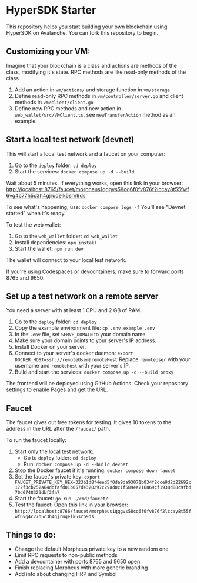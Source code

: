 # HyperSDK Starter

This repository helps you start building your own blockchain using HyperSDK on Avalanche. You can fork this repository to begin.

## Customizing your VM:
Imagine that your blockchain is a class and actions are methods of the class, modifying it's state. RPC methods are like read-only methods of the class.

1. Add an action in `vm/actions/` and storage function in `vm/storage`
2. Define read-only RPC methods in `vm/controller/server.go` and client methods in `vm/client/client.go`
3. Define new RPC methods and new action in `web_wallet/src/VMClient.ts`, see `newTransferAction` method as an example.

## Start a local test network (devnet)
This will start a local test network and a faucet on your computer:
1. Go to the `deploy` folder: `cd deploy`
2. Start the services: `docker compose up -d --build`

Wait about 5 minutes. If everything works, open this link in your browser:
[http://localhost:8765/faucet/morpheus1qqgvs58cq6f0fv876f2lccay8t55fwf6vg4c77h5c3h4gjruqelk5srn9ds](http://localhost:8765/faucet/morpheus1qqgvs58cq6f0fv876f2lccay8t55fwf6vg4c77h5c3h4gjruqelk5srn9ds)

To see what's happening, use: `docker compose logs -f`
You'll see "Devnet started" when it's ready.

To test the web wallet:
1. Go to the `web_wallet` folder: `cd web_wallet`
2. Install dependencies: `npm install`
3. Start the wallet: `npm run dev`

The wallet will connect to your local test network.

If you're using Codespaces or devcontainers, make sure to forward ports 8765 and 9650.

## Set up a test network on a remote server
You need a server with at least 1 CPU and 2 GB of RAM.

1. Go to the `deploy` folder: `cd deploy`
2. Copy the example environment file: `cp .env.example .env`
3. In the `.env` file, set `SERVE_DOMAIN` to your domain name.
4. Make sure your domain points to your server's IP address.
5. Install Docker on your server.
6. Connect to your server's docker daemon: `export DOCKER_HOST=ssh://remoteUser@remoteHost`
   Replace `remoteUser` with your username and `remoteHost` with your server's IP.
7. Build and start the services: `docker compose up -d --build proxy`

The frontend will be deployed using GitHub Actions. Check your repository settings to enable Pages and get the URL.

## Faucet
The faucet gives out free tokens for testing. It gives 10 tokens to the address in the URL after the `/faucet/` path.

To run the faucet locally:
1. Start only the local test network: 
   - Go to `deploy` folder: `cd deploy`
   - Run: `docker compose up -d --build devnet`
2. Stop the Docker faucet if it's running: `docker compose down faucet`
3. Set the faucet's private key: 
   `export FAUCET_PRIVATE_KEY_HEX=323b1d8f4eed5f0da9da93071b034f2dce9d2d22692c172f3cb252a64ddfafd01b057de320297c29ad0c1f589ea216869cf1938d88c9fbd70d6748323dbf2fa7`
4. Start the faucet: `go run ./cmd/faucet/`
5. Test the faucet: Open this link in your browser:
   `http://localhost:8766/faucet/morpheus1qqgvs58cq6f0fv876f2lccay8t55fwf6vg4c77h5c3h4gjruqelk5srn9ds`


## Things to do:
- Change the default Morpheus private key to a new random one
- Limit RPC requests to non-public methods
- Add a devcontainer with ports 8765 and 9650 open
- Finish replacing Morpheus with more generic branding
- Add info about changing HRP and Symbol
